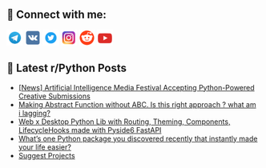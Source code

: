 ## 🔎 Connect with me:
[<img src="https://github.com/bullbesh/bullbesh/blob/main/images/Telegram.png" width="32" height="32" />](https://t.me/bullbesh)
[<img src="https://github.com/bullbesh/bullbesh/blob/main/images/VK.png" width="32" height="32" />](https://vk.com/bullbesh)
[<img src="https://github.com/bullbesh/bullbesh/blob/main/images/Twitter.png" width="32" height="32" />](https://twitter.com/bullbesh1)
[<img src="https://github.com/bullbesh/bullbesh/blob/main/images/Instagram.png" width="32" height="32" />](https://www.instagram.com/bullbesh)
[<img src="https://github.com/bullbesh/bullbesh/blob/main/images/Reddit.png" width="32" height="32" />](https://www.reddit.com/user/bullbesh)
[<img src="https://github.com/bullbesh/bullbesh/blob/main/images/YouTube.png" width="32" height="32" />](https://www.youtube.com/channel/UCtfjRs6uzgq5mfm8S06WTcg)

## 📕 Latest r/Python Posts
<!-- BLOG-POST-LIST:START -->
- [[News] Artificial Intelligence Media Festival Accepting Python-Powered Creative Submissions](https://www.reddit.com/r/Python/comments/1m43rsx/news_artificial_intelligence_media_festival/)
- [Making Abstract Function without ABC. Is this right approach ? what am i lagging?](https://www.reddit.com/r/Python/comments/1m3zo6n/making_abstract_function_without_abc_is_this/)
- [Web x Desktop Python Lib with Routing, Theming, Components, LifecycleHooks made with Pyside6 FastAPI](https://www.reddit.com/r/Python/comments/1m3yo65/web_x_desktop_python_lib_with_routing_theming/)
- [What’s one Python package you discovered recently that instantly made your life easier?](https://www.reddit.com/r/Python/comments/1m3wk5e/whats_one_python_package_you_discovered_recently/)
- [Suggest Projects](https://www.reddit.com/r/Python/comments/1m3txd3/suggest_projects/)
<!-- BLOG-POST-LIST:END -->

